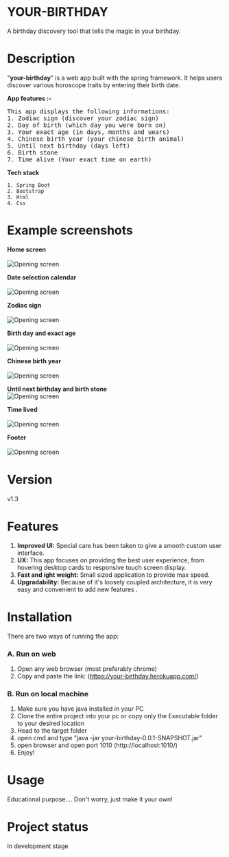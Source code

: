 # YOUR-BIRTHDAY
A birthday discovery tool that tells the magic in your birthday.

# Description
"**your-birthday**" is a web app built with the spring framework. It helps users discover various horoscope traits by entering their birth date.

**App features :-**

<pre>
This app displays the following informations:
1. Zodiac sign (discover your zodiac sign)
2. Day of birth (which day you were born on)
3. Your exact age (in days, months and uears)
4. Chinese birth year (your chinese birth animal)
5. Until next birthday (days left)
6. Birth stone
7. Time alive (Your exact time on earth)
</pre>

**Tech stack**


    1. Spring Boot
    2. Bootstrap
    3. Html
    4. Css

</pre>      

# Example screenshots
**Home screen**<br/><br/>
![Opening screen](https://github.com/Nawaz2000/your-birthday/blob/master/screenshots/Home.png)

**Date selection calendar**<br/><br/>
![Opening screen](https://github.com/Nawaz2000/your-birthday/blob/master/screenshots/Calender.png)

**Zodiac sign**<br/><br/>
![Opening screen](https://github.com/Nawaz2000/your-birthday/blob/master/screenshots/zodiac.png)

**Birth day and exact age**<br/><br/>
![Opening screen](https://github.com/Nawaz2000/your-birthday/blob/master/screenshots/day-age.png)

**Chinese birth year**<br/><br/>
![Opening screen](https://github.com/Nawaz2000/your-birthday/blob/master/screenshots/chinese.png)

**Until next birthday and birth stone**<br/>
![Opening screen](https://github.com/Nawaz2000/your-birthday/blob/master/screenshots/until-stone.png)

**Time lived**<br/><br/>
![Opening screen](https://github.com/Nawaz2000/your-birthday/blob/master/screenshots/lived.png)

**Footer**<br/><br/>
![Opening screen](https://github.com/Nawaz2000/your-birthday/blob/master/screenshots/footer.png)

# Version
v1.3

# Features
1. **Improved UI:** Special care has been taken to give a smooth custom user interface. 
2. **UX:** This app focuses on providing the best user experience, from hovering desktop cards to responsive touch screen display.
3. **Fast and ight weight:** Small sized application to provide max speed.
4. **Upgradability:** Because of it's loosely coupled architecture, it is very easy and convenient to add new features  .

# Installation
There are two ways of running the app:<br/>
### **A. Run on web**

1. Open any web browser (most preferably chrome)
2. Copy and paste the link: (https://your-birthday.herokuapp.com/)

### **B. Run on local machine**

1. Make sure you have java installed in your PC
2. Clone the entire project into your pc or copy only the Executable folder to your desired location
3. Head to the target folder
6. open cmd and type "java -jar your-birthday-0.0.1-SNAPSHOT.jar"
7. open browser and open port 1010 (http://localhost:1010/)
8. Enjoy!

# Usage
Educational purpose....
Don't worry, just make it your own!

# Project status
In development stage

